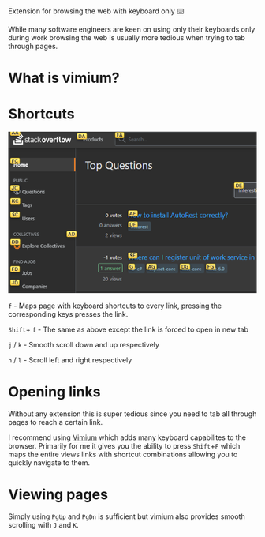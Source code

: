 Extension for browsing the web with keyboard only ⌨️


While many software engineers are keen on using only their keyboards only during work browsing the web is usually more tedious when trying to tab through pages.

# What is vimium?



# Shortcuts

![alt text](images/vimium-example.png "Logo Title Text 1")

`f` - Maps page with keyboard shortcuts to every link, pressing the corresponding keys presses the link.

`Shift`+ `f` - The same as above except the link is forced to open in new tab

`j` / `k`  - Smooth scroll down and up respectively

`h` / `l` - Scroll left and right respectively 




# Opening links

Without any extension this is super tedious since you need to tab all through pages to reach a certain link.


I recommend using [Vimium](https://github.com/philc/vimium) which adds many keyboard capabilites to the browser. Primarily for me it gives you the ability to press `Shift`+`F` which maps the entire views links with shortcut combinations allowing you to quickly navigate to them.


# Viewing pages

Simply using `PgUp` and `PgDn` is sufficient but vimium also provides smooth scrolling with `J` and `K`.



